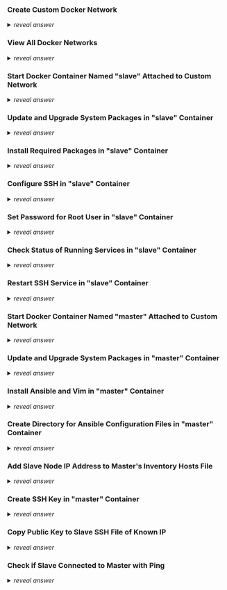 ### Create Custom Docker Network
<details>
  <summary><i>reveal answer</i></summary>
  
  ```
  docker network create --subnet=172.18.0.0/16 --gateway=172.18.0.1 ansible_network
  ```
</details>

### View All Docker Networks
<details>
  <summary><i>reveal answer</i></summary>
  
  ```
  docker network ls
  ```
</details>

### Start Docker Container Named "slave" Attached to Custom Network
<details>
  <summary><i>reveal answer</i></summary>
  
  ```
  docker run -it -P --name slave --network ansible_network --ip 172.18.0.2 ubuntu
  ```
</details>

### Update and Upgrade System Packages in "slave" Container
<details>
  <summary><i>reveal answer</i></summary>
  
  ```
  apt-get update -y && apt-get upgrade -y
  ```
</details>

### Install Required Packages in "slave" Container
<details>
  <summary><i>reveal answer</i></summary>
  
  ```
  apt install -y python3 openssh-server vim net-tools systemd
  ```
</details>

### Configure SSH in "slave" Container
<details>
  <summary><i>reveal answer</i></summary>
  
  ```
  sed -i 's/#PermitRootLogin prohibit-password/PermitRootLogin yes/' /etc/ssh/sshd_config
  sed -i 's/#PubkeyAuthentication yes/PubkeyAuthentication yes/' /etc/ssh/sshd_config
  ```
</details>

### Set Password for Root User in "slave" Container
<details>
  <summary><i>reveal answer</i></summary>
  
  ```
  passwd root
  ```
</details>

### Check Status of Running Services in "slave" Container
<details>
  <summary><i>reveal answer</i></summary>
  
  ```
  service --status-all
  ```
</details>

### Restart SSH Service in "slave" Container
<details>
  <summary><i>reveal answer</i></summary>
  
  ```
  service ssh restart
  ```
</details>

### Start Docker Container Named "master" Attached to Custom Network
<details>
  <summary><i>reveal answer</i></summary>
  
  ```
  docker run -it -P --name master --network ansible_network --ip 172.18.0.3 ubuntu
  ```
</details>

### Update and Upgrade System Packages in "master" Container
<details>
  <summary><i>reveal answer</i></summary>
  
  ```
  apt-get update -y && apt-get upgrade -y
  ```
</details>

### Install Ansible and Vim in "master" Container
<details>
  <summary><i>reveal answer</i></summary>
  
  ```
  sudo apt install -y vim ansible
  ```
</details>

### Create Directory for Ansible Configuration Files in "master" Container
<details>
  <summary><i>reveal answer</i></summary>
  
  ```
  sudo mkdir -p /etc/ansible
  ```
</details>

### Add Slave Node IP Address to Master's Inventory Hosts File
<details>
  <summary><i>reveal answer</i></summary>
  
  ```
  echo "<IP>" | sudo tee -a /etc/ansible/hosts
  ```
</details>

### Create SSH Key in "master" Container
<details>
  <summary><i>reveal answer</i></summary>
  
  ```
  ssh-keygen
  ```
</details>

### Copy Public Key to Slave SSH File of Known IP
<details>
  <summary><i>reveal answer</i></summary>
  
  ```
  ssh-copy-id -i ./.ssh/id_rsa.pub root@<ip>
  ```
</details>

### Check if Slave Connected to Master with Ping
<details>
  <summary><i>reveal answer</i></summary>
  
  ```
  ansible -m ping all
  ```
</details>
